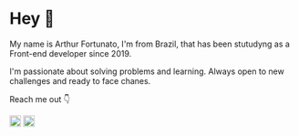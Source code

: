 # Hey 👋
My name is Arthur Fortunato, I'm from Brazil, that has been stutudyng as a Front-end developer since 2019.

I'm passionate about solving problems and learning. Always open to new challenges and ready to face chanes.

Reach me out   :point_down: 

  <a href="https://www.linkedin.com/in/arthur-forturnato-643828187//" target="blank"><img align="center" src="https://cdn.jsdelivr.net/npm/simple-icons@3.0.1/icons/linkedin.svg" alt="arthur-forturnato-643828187/" height="20" width="20" /></a>
     <a href="https://www.instagram.com/luizarthur.fortunato/" target="blank"><img align="center" src="https://cdn.jsdelivr.net/npm/simple-icons@3.0.1/icons/instagram.svg" alt="luizarthur.fortunato/Instagram" height="20" width="20" /></a>

